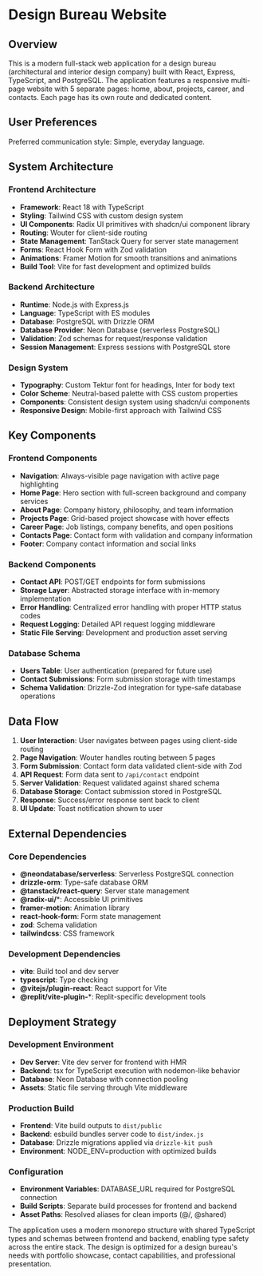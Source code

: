 # Design Bureau Website

## Overview

This is a modern full-stack web application for a design bureau (architectural and interior design company) built with React, Express, TypeScript, and PostgreSQL. The application features a responsive multi-page website with 5 separate pages: home, about, projects, career, and contacts. Each page has its own route and dedicated content.

## User Preferences

Preferred communication style: Simple, everyday language.

## System Architecture

### Frontend Architecture
- **Framework**: React 18 with TypeScript
- **Styling**: Tailwind CSS with custom design system
- **UI Components**: Radix UI primitives with shadcn/ui component library
- **Routing**: Wouter for client-side routing
- **State Management**: TanStack Query for server state management
- **Forms**: React Hook Form with Zod validation
- **Animations**: Framer Motion for smooth transitions and animations
- **Build Tool**: Vite for fast development and optimized builds

### Backend Architecture
- **Runtime**: Node.js with Express.js
- **Language**: TypeScript with ES modules
- **Database**: PostgreSQL with Drizzle ORM
- **Database Provider**: Neon Database (serverless PostgreSQL)
- **Validation**: Zod schemas for request/response validation
- **Session Management**: Express sessions with PostgreSQL store

### Design System
- **Typography**: Custom Tektur font for headings, Inter for body text
- **Color Scheme**: Neutral-based palette with CSS custom properties
- **Components**: Consistent design system using shadcn/ui components
- **Responsive Design**: Mobile-first approach with Tailwind CSS

## Key Components

### Frontend Components
- **Navigation**: Always-visible page navigation with active page highlighting
- **Home Page**: Hero section with full-screen background and company services
- **About Page**: Company history, philosophy, and team information
- **Projects Page**: Grid-based project showcase with hover effects
- **Career Page**: Job listings, company benefits, and open positions
- **Contacts Page**: Contact form with validation and company information
- **Footer**: Company contact information and social links

### Backend Components
- **Contact API**: POST/GET endpoints for form submissions
- **Storage Layer**: Abstracted storage interface with in-memory implementation
- **Error Handling**: Centralized error handling with proper HTTP status codes
- **Request Logging**: Detailed API request logging middleware
- **Static File Serving**: Development and production asset serving

### Database Schema
- **Users Table**: User authentication (prepared for future use)
- **Contact Submissions**: Form submission storage with timestamps
- **Schema Validation**: Drizzle-Zod integration for type-safe database operations

## Data Flow

1. **User Interaction**: User navigates between pages using client-side routing
2. **Page Navigation**: Wouter handles routing between 5 pages
3. **Form Submission**: Contact form data validated client-side with Zod
4. **API Request**: Form data sent to `/api/contact` endpoint
5. **Server Validation**: Request validated against shared schema
6. **Database Storage**: Contact submission stored in PostgreSQL
7. **Response**: Success/error response sent back to client
8. **UI Update**: Toast notification shown to user

## External Dependencies

### Core Dependencies
- **@neondatabase/serverless**: Serverless PostgreSQL connection
- **drizzle-orm**: Type-safe database ORM
- **@tanstack/react-query**: Server state management
- **@radix-ui/***: Accessible UI primitives
- **framer-motion**: Animation library
- **react-hook-form**: Form state management
- **zod**: Schema validation
- **tailwindcss**: CSS framework

### Development Dependencies
- **vite**: Build tool and dev server
- **typescript**: Type checking
- **@vitejs/plugin-react**: React support for Vite
- **@replit/vite-plugin-***: Replit-specific development tools

## Deployment Strategy

### Development Environment
- **Dev Server**: Vite dev server for frontend with HMR
- **Backend**: tsx for TypeScript execution with nodemon-like behavior
- **Database**: Neon Database with connection pooling
- **Assets**: Static file serving through Vite middleware

### Production Build
- **Frontend**: Vite build outputs to `dist/public`
- **Backend**: esbuild bundles server code to `dist/index.js`
- **Database**: Drizzle migrations applied via `drizzle-kit push`
- **Environment**: NODE_ENV=production with optimized builds

### Configuration
- **Environment Variables**: DATABASE_URL required for PostgreSQL connection
- **Build Scripts**: Separate build processes for frontend and backend
- **Asset Paths**: Resolved aliases for clean imports (@/, @shared)

The application uses a modern monorepo structure with shared TypeScript types and schemas between frontend and backend, enabling type safety across the entire stack. The design is optimized for a design bureau's needs with portfolio showcase, contact capabilities, and professional presentation.